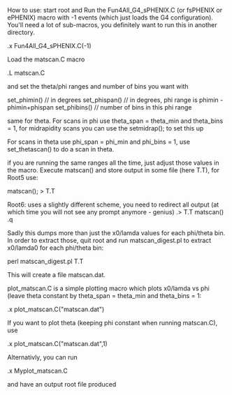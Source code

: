 How to use:
start root and
Run the Fun4All_G4_sPHENIX.C (or fsPHENIX or ePHENIX) macro with -1 events 
(which just loads the G4 configuration). You'll need a lot of sub-macros, you 
definitely want to run this in another directory.

.x Fun4All_G4_sPHENIX.C(-1)

Load the matscan.C macro

.L matscan.C

and set the theta/phi ranges and number of bins you want with

set_phimin() // in degrees
set_phispan() // in degrees, phi range is phimin - phimin+phispan
set_phibins() // number of bins in this phi range

same for theta.
For scans in phi use theta_span = theta_min and theta_bins = 1, for midrapidity
scans you can use the setmidrap(); to set this up

For scans in theta use phi_span = phi_min and phi_bins = 1, use set_thetascan()
to do a scan in theta.

if you are running the same ranges all the time, just adjust those values in 
the macro.
Execute matscan() and store output in some file (here T.T), for Root5 use:

matscan(); > T.T

Root6:
uses a slightly different scheme, you need to redirect all output (at which time
you will not see any prompt anymore - genius)
.> T.T
matscan()
.q


Sadly this dumps more than just the x0/lamda values for each phi/theta bin.
In order to extract those, quit root and run matscan_digest.pl to extract 
x0/lamda0 for each phi/theta bin:

perl matscan_digest.pl T.T

This will create a file matscan.dat. 

plot_matscan.C is a simple plotting macro which plots x0/lamda vs phi (leave
theta constant by theta_span = theta_min and theta_bins = 1:

.x plot_matscan.C("matscan.dat")

If you want to plot theta (keeping phi constant when running matscan.C), use

.x plot_matscan.C("matscan.dat",1)

Alternativly, you can run 

.x Myplot_matscan.C

and have an output root file produced

